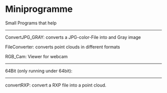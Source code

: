 Miniprogramme
=============

Small Programs that help
______________________________________

ConvertJPG_GRAY:
converts a JPG-color-File into and Gray image

FileConverter:
converts point clouds in different formats

RGB_Cam:
Viewer for webcam

_______________________________________
64Bit (only running under 64bit):
_______________________________________
convertRXP:
convert a RXP file into a point cloud.
